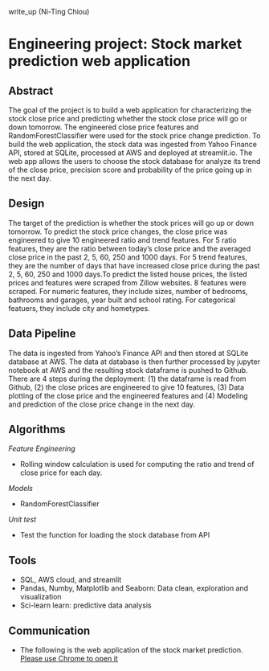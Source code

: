 write_up (Ni-Ting Chiou)

# Engineering project: Stock market prediction web application

## Abstract

The goal of the project is to build a web application for characterizing the stock close price and predicting whether the stock close price will go or down tomorrow. The engineered close price features and RandomForestClassifier were used for the stock price change prediction. To build the web application, the stock data was ingested from Yahoo Finance API, stored at SQLite, processed at AWS and deployed at streamlit.io. The web app allows the users to choose the stock database for analyze its trend of the close price, precision score and probability of the price going up in the next day.  

## Design

The target of the prediction is whether the stock prices will go up or down tomorrow. To predict the stock price changes, the close price was engineered to give 10 engineered ratio and trend features. For 5 ratio features, they are the ratio between today’s close price and the averaged close price in the past 2, 5, 60, 250 and 1000 days. For 5 trend features, they are the number of days that have increased close price during the past 2, 5, 60, 250 and 1000 days.To predict the listed house prices, the listed prices and features were scraped from Zillow websites. 8 features were scraped. For numeric features, they include sizes, number of bedrooms, bathrooms and garages, year built and school rating. For categorical featuers, they include city and hometypes.

## Data Pipeline

The data is ingested from Yahoo’s Finance API and then stored at SQLite database at AWS. The data at database is then further processed by jupyter notebook at AWS and the resulting stock dataframe is pushed to Github. There are 4 steps during the deployment: (1) the dataframe is read from Github, (2) the close prices are engineered to give 10 features, (3) Data plotting of the close price and the engineered features and (4) Modeling and prediction of the close price change in the next day.  

## Algorithms

*Feature Engineering*
* Rolling window calculation is used for computing the ratio and trend of close price for each day.

*Models* <br> 
* RandomForestClassifier

*Unit test* <br>
* Test the function for loading the stock database from API

## Tools
*	SQL, AWS cloud, and streamlit
*	Pandas, Numby, Matplotlib and Seaborn: Data clean, exploration and visualization
*	Sci-learn learn: predictive data analysis


## Communication
* The following is the web application of the stock market prediction. 
[Please use Chrome to open it](https://share.streamlit.io/chiount/engineering/main)
